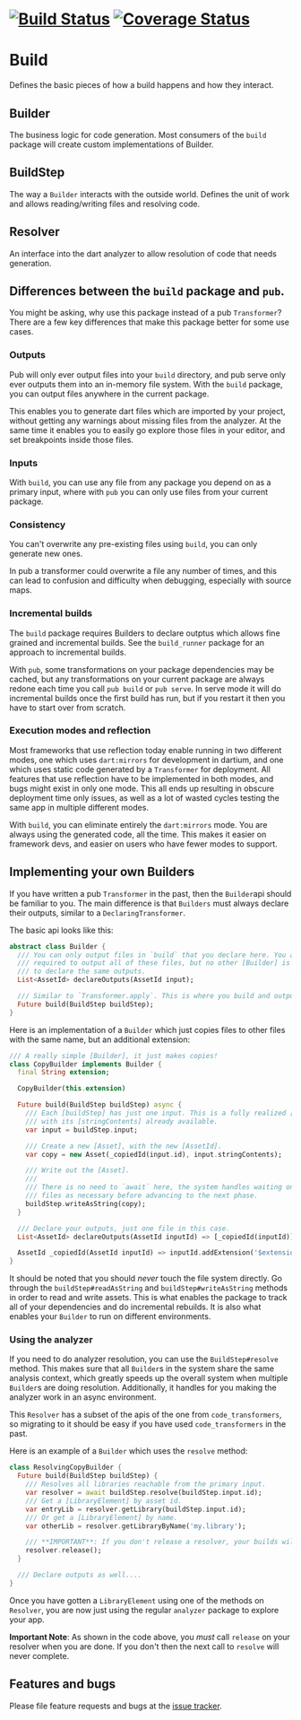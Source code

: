 # [![Build Status](https://travis-ci.org/dart-lang/build.svg?branch=master)](https://travis-ci.org/dart-lang/build) [![Coverage Status](https://coveralls.io/repos/dart-lang/build/badge.svg?branch=master)](https://coveralls.io/r/dart-lang/build)

# Build

Defines the basic pieces of how a build happens and how they interact.

## Builder

The business logic for code generation. Most consumers of the `build` package
will create custom implementations of Builder.

## BuildStep

The way a `Builder` interacts with the outside world. Defines the unit of work
and allows reading/writing files and resolving code.

## Resolver

An interface into the dart analyzer to allow resolution of code that needs
generation.

## Differences between the `build` package and `pub`.

You might be asking, why use this package instead of a pub `Transformer`? There
are a few key differences that make this package better for some use cases.

### Outputs

Pub will only ever output files into your `build` directory, and pub serve only
ever outputs them into an in-memory file system. With the `build` package, you
can output files anywhere in the current package.

This enables you to generate dart files which are imported by your project,
without getting any warnings about missing files from the analyzer. At the same
time it enables you to easily go explore those files in your editor, and set
breakpoints inside those files.

### Inputs

With `build`, you can use any file from any package you depend on as a primary
input, where with `pub` you can only use files from your current package.

### Consistency

You can't overwrite any pre-existing files using `build`, you can only generate
new ones.

In pub a transformer could overwrite a file any number of times, and this can
lead to confusion and difficulty when debugging, especially with source maps.

### Incremental builds

The `build` package requires Builders to declare outptus which allows fine
grained and incremental builds. See the `build_runner` package for an approach
to incremental builds.

With `pub`, some transformations on your package dependencies may be cached, but
any transformations on your current package are always redone each time you call
`pub build` or `pub serve`. In serve mode it will do incremental builds once the
first build has run, but if you restart it then you have to start over from
scratch.

### Execution modes and reflection

Most frameworks that use reflection today enable running in two different modes,
one which uses `dart:mirrors` for development in dartium, and one which uses
static code generated by a `Transformer` for deployment. All features that use
reflection have to be implemented in both modes, and bugs might exist in only
one mode. This all ends up resulting in obscure deployment time only issues,
as well as a lot of wasted cycles testing the same app in multiple different
modes.

With `build`, you can eliminate entirely the `dart:mirrors` mode. You are always
using the generated code, all the time. This makes it easier on framework devs,
and easier on users who have fewer modes to support.

## Implementing your own Builders

If you have written a pub `Transformer` in the past, then the `Builder`api
should be familiar to you. The main difference is that `Builders` must always
declare their outputs, similar to a `DeclaringTransformer`.

The basic api looks like this:

```dart
abstract class Builder {
  /// You can only output files in `build` that you declare here. You are not
  /// required to output all of these files, but no other [Builder] is allowed
  /// to declare the same outputs.
  List<AssetId> declareOutputs(AssetId input);

  /// Similar to `Transformer.apply`. This is where you build and output files.
  Future build(BuildStep buildStep);
}
```

Here is an implementation of a `Builder` which just copies files to other files
with the same name, but an additional extension:

```dart
/// A really simple [Builder], it just makes copies!
class CopyBuilder implements Builder {
  final String extension;

  CopyBuilder(this.extension)

  Future build(BuildStep buildStep) async {
    /// Each [buildStep] has just one input. This is a fully realized [Asset]
    /// with its [stringContents] already available.
    var input = buildStep.input;

    /// Create a new [Asset], with the new [AssetId].
    var copy = new Asset(_copiedId(input.id), input.stringContents);

    /// Write out the [Asset].
    ///
    /// There is no need to `await` here, the system handles waiting on these
    /// files as necessary before advancing to the next phase.
    buildStep.writeAsString(copy);
  }

  /// Declare your outputs, just one file in this case.
  List<AssetId> declareOutputs(AssetId inputId) => [_copiedId(inputId)];

  AssetId _copiedId(AssetId inputId) => inputId.addExtension('$extension');
}
```

It should be noted that you should _never_ touch the file system directly. Go
through the `buildStep#readAsString` and `buildStep#writeAsString` methods in
order to read and write assets. This is what enables the package to track all of
your dependencies and do incremental rebuilds. It is also what enables your
`Builder` to run on different environments.

### Using the analyzer

If you need to do analyzer resolution, you can use the `BuildStep#resolve`
method. This makes sure that all `Builder`s in the system share the same
analysis context, which greatly speeds up the overall system when multiple
`Builder`s are doing resolution. Additionally, it handles for you making the
analyzer work in an async environment.

This `Resolver` has a subset of the apis of the one from `code_transformers`, so
migrating to it should be easy if you have used `code_transformers` in the past.

Here is an example of a `Builder` which uses the `resolve` method:

```dart
class ResolvingCopyBuilder {
  Future build(BuildStep buildStep) {
    /// Resolves all libraries reachable from the primary input.
    var resolver = await buildStep.resolve(buildStep.input.id);
    /// Get a [LibraryElement] by asset id.
    var entryLib = resolver.getLibrary(buildStep.input.id);
    /// Or get a [LibraryElement] by name.
    var otherLib = resolver.getLibraryByName('my.library');

    /// **IMPORTANT**: If you don't release a resolver, your builds will hang.
    resolver.release();
  }

  /// Declare outputs as well....
}
```

Once you have gotten a `LibraryElement` using one of the methods on `Resolver`,
you are now just using the regular `analyzer` package to explore your app.

**Important Note**: As shown in the code above, you _must_ call `release` on
your resolver when you are done. If you don't then the next call to `resolve`
will never complete.

## Features and bugs

Please file feature requests and bugs at the [issue tracker][tracker].

[tracker]: https://github.com/dart-lang/build/issues
